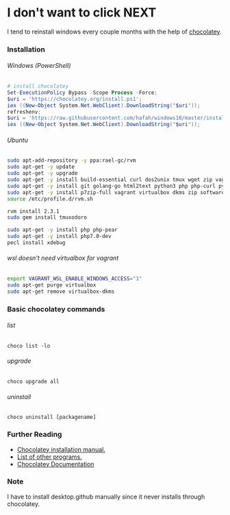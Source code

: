 # I don't want to click NEXT

I tend to reinstall windows every couple months with the help of [chocolatey](https://chocolatey.org/).

### Installation

###### Windows (PowerShell)
```powershell
# install chocolatey
Set-ExecutionPolicy Bypass -Scope Process -Force; 
$uri = 'https://chocolatey.org/install.ps1';
iex ((New-Object System.Net.WebClient).DownloadString("$uri"));
refreshenv;
$uri = 'https://raw.githubusercontent.com/hafah/windows10/master/install.ps1';
iex ((New-Object System.Net.WebClient).DownloadString("$uri"));
```


###### Ubuntu

```sh
sudo apt-add-repository -y ppa:rael-gc/rvm
sudo apt-get -y update
sudo apt-get -y upgrade
sudo apt-get -y install build-essential curl dos2unix tmux wget zip vagrant fish-common nodejs silversearcher-ag 
sudo apt-get -y install git golang-go html2text python3 php php-curl python-minimal python-software-properties 
sudo apt-get -y install p7zip-full vagrant virtualbox dkms zip software-properties-common rvm 
source /etc/profile.d/rvm.sh

rvm install 2.3.1
sudo gem install tmuxodoro

sudo apt-get -y install php php-pear
sudo apt-get -y install php7.0-dev
pecl install xdebug
```

###### wsl doesn't need virtualbox for vagrant

```sh
export VAGRANT_WSL_ENABLE_WINDOWS_ACCESS="1"
sudo apt-get purge virtualbox
sudo apt-get remove virtualbox-dkms
```

### Basic chocolatey commands

###### list

`choco list -lo`


###### upgrade

`choco upgrade all`

###### uninstall

`choco uninstall [packagename]`

### Further Reading

* [Chocolatey installation manual.](https://chocolatey.org/install)
* [List of other programs.](https://chocolatey.org/packages)
* [Chocolatey Documentation](https://chocolatey.org/docs)

### Note
I have to install desktop.github manually since it never installs through chocolatey.
